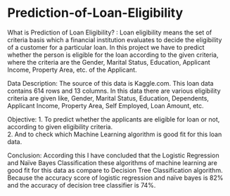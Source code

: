 # Prediction-of-Loan-Eligibility
What is Prediction of Loan Eligibility? : Loan eligibility means the set of criteria basis which a financial institution evaluates to decide the eligibility of a customer for a particular loan. In this project we have to predict whether the person is eligible for the loan according to the given criteria, where the criteria are the Gender, Marital Status, Education, Applicant Income, Property Area, etc. of the Applicant.

Data Description: The source of this data is Kaggle.com. This loan data contains 614 rows and 13 columns. In this data there are various eligibility criteria are given like, Gender, Marital Status, Education, Dependents, Applicant Income, Property Area, Self Employed, Loan Amount, etc. 

Objective:  1. To predict whether the applicants are eligible for loan or not, according to given eligibility criteria.  
2. And to check which Machine Learning algorithm is good fit for this loan data.

Conclusion:  According this I have concluded that the Logistic Regression and Naïve Bayes Classification these algorithms of machine learning are good fit for this data as compare to Decision Tree Classification algorithm. Because the accuracy score of logistic regression and naïve bayes is 82% and the accuracy of decision tree classifier is 74%.
